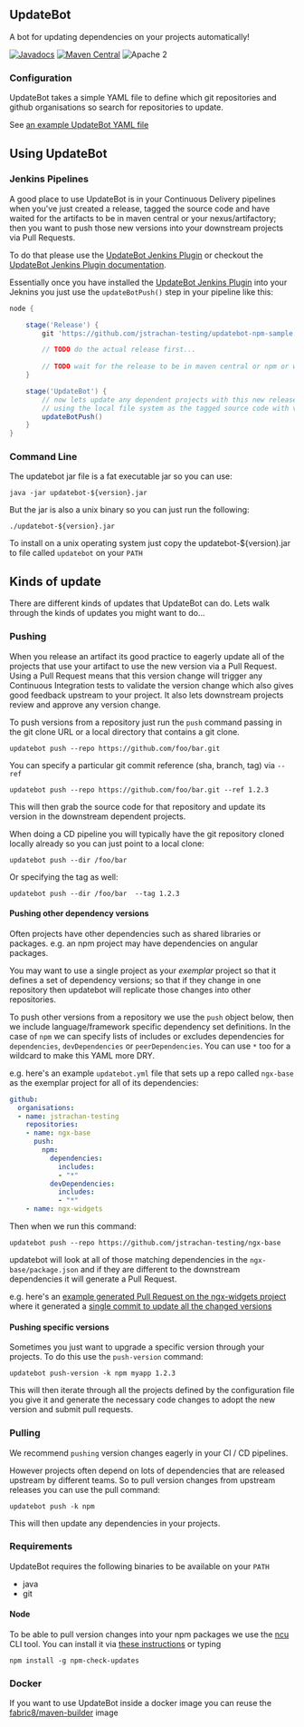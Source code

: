 ## UpdateBot

A bot for updating dependencies on your projects automatically!

[![Javadocs](http://www.javadoc.io/badge/io.jenkins.updatebot/updatebot-core.svg?color=blue)](http://www.javadoc.io/doc/io.jenkins.updatebot/updatebot-core)
[![Maven Central](https://maven-badges.herokuapp.com/maven-central/io.jenkins.updatebot/updatebot-core/badge.svg?style=flat-square)](https://maven-badges.herokuapp.com/maven-central/io.jenkins.updatebot/updatebot-core/)
![Apache 2](http://img.shields.io/badge/license-Apache%202-red.svg)

### Configuration

UpdateBot takes a simple YAML file to define which git repositories and github organisations so search for repositories to update.

See [an example UpdateBot YAML file](updatebot-core/src/test/resources/maven/updatebot.yml)

## Using UpdateBot

### Jenkins Pipelines

A good place to use UpdateBot is in your Continuous Delivery pipelines when you've just created a release, tagged the source code and have waited for the artifacts to be in maven central or your nexus/artifactory; then you want to push those new versions into your downstream projects via Pull Requests.

To do that please use the [UpdateBot Jenkins Plugin](https://wiki.jenkins.io/display/JENKINS/Updatebot+Plugin) or checkout the [UpdateBot Jenkins Plugin documentation](https://github.com/jenkinsci/updatebot-plugin/blob/master/readme.md).

Essentially once you have installed the [UpdateBot Jenkins Plugin](https://wiki.jenkins.io/display/JENKINS/Updatebot+Plugin)  into your Jeknins you just use the `updateBotPush()` step in your pipeline like this:

```groovy
node {

    stage('Release') { 
        git 'https://github.com/jstrachan-testing/updatebot-npm-sample.git'

        // TODO do the actual release first...
        
        // TODO wait for the release to be in maven central or npm or whatever...
    }

    stage('UpdateBot') {
        // now lets update any dependent projects with this new release
        // using the local file system as the tagged source code with versions
        updateBotPush()
    }
}
``` 

### Command Line

The updatebot jar file is a fat executable jar so you can use: 

    java -jar updatebot-${version}.jar
  
But the jar is also a unix binary so you can just run the following:

    ./updatebot-${version}.jar

To install on a unix operating system just copy the updatebot-${version).jar to file called `updatebot` on your `PATH`

## Kinds of update

There are different kinds of updates that UpdateBot can do. Lets walk through the kinds of updates you might want to do...

### Pushing

When you release an artifact its good practice to eagerly update all of the projects that use your artifact to use the new version via a Pull Request. Using a Pull Request means that this version change will trigger any Continuous Integration tests to validate the version change which also gives good feedback upstream to your project. It also lets downstream projects review and approve any version change.

To push versions from a repository just run the `push` command passing in the git clone URL or a local directory that contains a git clone.

    updatebot push --repo https://github.com/foo/bar.git 
    
You can specify a particular git commit reference (sha, branch, tag) via `--ref`   

    updatebot push --repo https://github.com/foo/bar.git --ref 1.2.3

This will then grab the source code for that repository and update its version in the downstream dependent projects.

When doing a CD pipeline you will typically have the git repository cloned locally already so you can just point to a local clone:
    
    updatebot push --dir /foo/bar

Or specifying the tag as well:

    updatebot push --dir /foo/bar  --tag 1.2.3
    

#### Pushing other dependency versions

Often projects have other dependencies such as shared libraries or packages. e.g. an npm project may have dependencies on angular packages.  

You may want to use a single project as your _exemplar_ project so that it defines a set of dependency versions; so that if they change in one repository then updatebot will replicate those changes into other repositories.

To push other versions from a repository we use the `push` object below, then we include language/framework specific dependency set definitions. In the case of `npm` we can specify lists of includes or excludes dependencies for `dependencies`, `devDependencies` or `peerDependencies`. You can use `*` too for a wildcard to make this YAML more DRY.
 
e.g. here's an example `updatebot.yml` file that sets up a repo called `ngx-base` as the exemplar project for all of its dependencies:

```yaml
github:
  organisations:
  - name: jstrachan-testing
    repositories:
    - name: ngx-base
      push:
        npm:
          dependencies:
            includes:
            - "*"
          devDependencies:
            includes:
            - "*"
    - name: ngx-widgets
```

Then when we run this command:

    updatebot push --repo https://github.com/jstrachan-testing/ngx-base
    
updatebot will look at all of those matching dependencies in the `ngx-base/package.json` and if they are different to the downstream dependencies it will generate a Pull Request.

e.g. here's an [example generated Pull Request on the ngx-widgets project](https://github.com/jstrachan-testing/ngx-widgets/pull/13)  where it generated a [single commit to update all the changed versions](https://github.com/jstrachan-testing/ngx-widgets/pull/13/commits/a3ade936a21c0f4727bcbad52e6ca227607d86e6)  
    
    
#### Pushing specific versions

Sometimes you just want to upgrade a specific version through your projects. To do this use the `push-version` command:

    updatebot push-version -k npm myapp 1.2.3
    
This will then iterate through all the projects defined by the configuration file you give it and generate the necessary code changes to adopt the new version and submit pull requests.    



### Pulling

We recommend `pushing` version changes eagerly in your CI / CD pipelines.

However projects often depend on lots of dependencies that are released upstream by different teams. So to pull version changes from upstream releases you can use the pull command:

    updatebot push -k npm 

This will then update any dependencies in your projects.

### Requirements

UpdateBot requires the following binaries to be available on your `PATH`

* java
* git

#### Node

To be able to pull version changes into your npm packages we use the [ncu](https://www.npmjs.com/package/npm-check-updates) CLI tool. You can install it via [these instructions](https://www.npmjs.com/package/npm-check-updates) or typing

    npm install -g npm-check-updates


### Docker

If you want to use UpdateBot inside a docker image you can reuse the [fabric8/maven-builder](https://hub.docker.com/r/fabric8/maven-builder/) image


    
      
  

